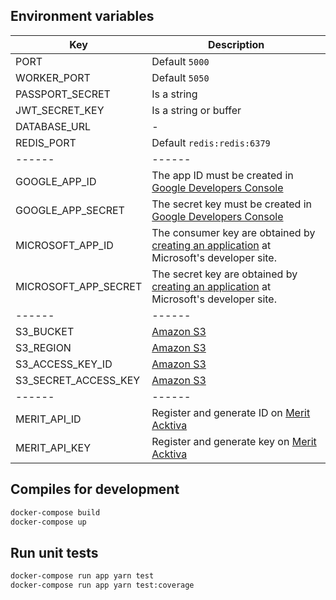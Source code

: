 ## Environment variables

| Key                  | Description                                                                                                                         |
| -------------------- | ----------------------------------------------------------------------------------------------------------------------------------- |
| PORT                 | Default `5000`                                                                                                                      |
| WORKER_PORT          | Default `5050`                                                                                                                      |
| PASSPORT_SECRET      | Is a string                                                                                                                         |
| JWT_SECRET_KEY       | Is a string or buffer                                                                                                               |
| DATABASE_URL         | -                                                                                                                                   |
| REDIS_PORT           | Default `redis:redis:6379`                                                                                                          |
| ------               | ------                                                                                                                              |
| GOOGLE_APP_ID        | The app ID must be created in [Google Developers Console](https://console.developers.google.com/)                                   |
| GOOGLE_APP_SECRET    | The secret key must be created in [Google Developers Console](https://console.developers.google.com/)                               |
| MICROSOFT_APP_ID     | The consumer key are obtained by [creating an application](https://apps.dev.microsoft.com/#/appList) at Microsoft's developer site. |
| MICROSOFT_APP_SECRET | The secret key are obtained by [creating an application](https://apps.dev.microsoft.com/#/appList) at Microsoft's developer site.   |
| ------               | ------                                                                                                                              |
| S3_BUCKET            | [ Amazon S3](https://aws.amazon.com/s3/)                                                                                            |
| S3_REGION            | [ Amazon S3](https://aws.amazon.com/s3/)                                                                                            |
| S3_ACCESS_KEY_ID     | [ Amazon S3](https://aws.amazon.com/s3/)                                                                                            |
| S3_SECRET_ACCESS_KEY | [ Amazon S3](https://aws.amazon.com/s3/)                                                                                            |
| ------               | ------                                                                                                                              |
| MERIT_API_ID         | Register and generate ID on [ Merit Acktiva](https://aktiva.merit.ee)                                                               |
| MERIT_API_KEY        | Register and generate key on [ Merit Acktiva](https://aktiva.merit.ee)                                                              |

## Compiles for development

```sh
docker-compose build
docker-compose up
```

## Run unit tests

```sh
docker-compose run app yarn test
docker-compose run app yarn test:coverage
```
